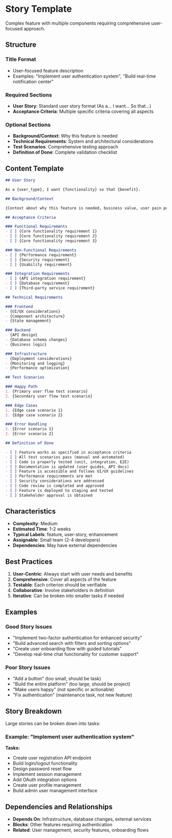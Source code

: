 # Story Template

Complex feature with multiple components requiring comprehensive user-focused approach.

## Structure  

### Title Format
- User-focused feature description
- Examples: "Implement user authentication system", "Build real-time notification center"

### Required Sections
- **User Story**: Standard user story format (As a... I want... So that...)
- **Acceptance Criteria**: Multiple specific criteria covering all aspects

### Optional Sections
- **Background/Context**: Why this feature is needed
- **Technical Requirements**: System and architectural considerations  
- **Test Scenarios**: Comprehensive testing approach
- **Definition of Done**: Complete validation checklist

## Content Template

```markdown
## User Story

As a {user_type}, I want {functionality} so that {benefit}.

## Background/Context

{Context about why this feature is needed, business value, user pain points}

## Acceptance Criteria

### Functional Requirements
- [ ] {Core functionality requirement 1}
- [ ] {Core functionality requirement 2}
- [ ] {Core functionality requirement 3}

### Non-Functional Requirements  
- [ ] {Performance requirement}
- [ ] {Security requirement}
- [ ] {Usability requirement}

### Integration Requirements
- [ ] {API integration requirement}
- [ ] {Database requirement}
- [ ] {Third-party service requirement}

## Technical Requirements

### Frontend
- {UI/UX considerations}
- {Component architecture}
- {State management}

### Backend
- {API design}
- {Database schema changes}
- {Business logic}

### Infrastructure
- {Deployment considerations}
- {Monitoring and logging}
- {Performance optimization}

## Test Scenarios

### Happy Path
1. {Primary user flow test scenario}
2. {Secondary user flow test scenario}

### Edge Cases
1. {Edge case scenario 1}
2. {Edge case scenario 2}

### Error Handling
1. {Error scenario 1}
2. {Error scenario 2}

## Definition of Done

- [ ] Feature works as specified in acceptance criteria
- [ ] All test scenarios pass (manual and automated)
- [ ] Code is properly tested (unit, integration, E2E)
- [ ] Documentation is updated (user guides, API docs)
- [ ] Feature is accessible and follows UI/UX guidelines
- [ ] Performance requirements are met
- [ ] Security considerations are addressed
- [ ] Code review is completed and approved
- [ ] Feature is deployed to staging and tested
- [ ] Stakeholder approval is obtained
```

## Characteristics

- **Complexity**: Medium
- **Estimated Time**: 1-2 weeks
- **Typical Labels**: feature, user-story, enhancement
- **Assignable**: Small team (2-4 developers)
- **Dependencies**: May have external dependencies

## Best Practices

1. **User-Centric**: Always start with user needs and benefits
2. **Comprehensive**: Cover all aspects of the feature
3. **Testable**: Each criterion should be verifiable
4. **Collaborative**: Involve stakeholders in definition
5. **Iterative**: Can be broken into smaller tasks if needed

## Examples

### Good Story Issues
- "Implement two-factor authentication for enhanced security"
- "Build advanced search with filters and sorting options" 
- "Create user onboarding flow with guided tutorials"
- "Develop real-time chat functionality for customer support"

### Poor Story Issues  
- "Add a button" (too small, should be task)
- "Build the entire platform" (too large, should be project)
- "Make users happy" (not specific or actionable)
- "Fix authentication" (maintenance task, not new feature)

## Story Breakdown

Large stories can be broken down into tasks:

### Example: "Implement user authentication system"
**Tasks:**
- Create user registration API endpoint
- Build login/logout functionality  
- Design password reset flow
- Implement session management
- Add OAuth integration options
- Create user profile management
- Build admin user management interface

## Dependencies and Relationships

- **Depends On**: Infrastructure, database changes, external services
- **Blocks**: Other features requiring authentication
- **Related**: User management, security features, onboarding flows